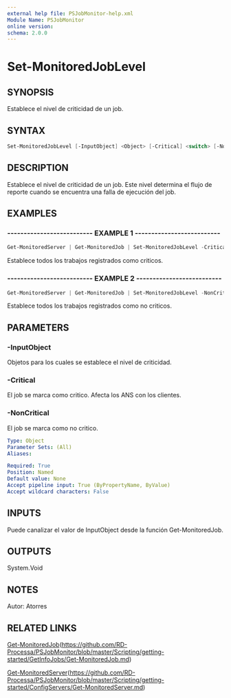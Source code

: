```yaml
---
external help file: PSJobMonitor-help.xml
Module Name: PSJobMonitor
online version: 
schema: 2.0.0
---
```


# Set-MonitoredJobLevel

## SYNOPSIS
Establece el nivel de criticidad de un job.

## SYNTAX

```powershell
Set-MonitoredJobLevel [-InputObject] <Object> [-Critical] <switch> [-NonCritical] <switch>
```
## DESCRIPTION
Establece el nivel de criticidad de un job. Este nivel determina el flujo de reporte cuando se encuentra una falla de ejecución del job.

## EXAMPLES

### -------------------------- EXAMPLE 1 --------------------------
```powershell
Get-MonitoredServer | Get-MonitoredJob | Set-MonitoredJobLevel -Critical
```

Establece todos los trabajos registrados como criticos.

### -------------------------- EXAMPLE 2 --------------------------
```powershell
Get-MonitoredServer | Get-MonitoredJob | Set-MonitoredJobLevel -NonCritical
```

Establece todos los trabajos registrados como no criticos.

## PARAMETERS

### -InputObject
Objetos para los cuales se establece el nivel de criticidad.

### -Critical
El job se marca como critico. Afecta los ANS con los clientes.

### -NonCritical
El job se marca como no critico.

```yaml
Type: Object
Parameter Sets: (All)
Aliases: 

Required: True
Position: Named
Default value: None
Accept pipeline input: True (ByPropertyName, ByValue)
Accept wildcard characters: False
```

## INPUTS
Puede canalizar el valor de InputObject desde la función Get-MonitoredJob.

## OUTPUTS
System.Void

## NOTES
Autor: Atorres

## RELATED LINKS

[Get-MonitoredJob](Get-MonitoredJob.md)(https://github.com/RD-Processa/PSJobMonitor/blob/master/Scripting/getting-started/GetInfoJobs/Get-MonitoredJob.md)

[Get-MonitoredServer](Get-MonitoredServer.md)(https://github.com/RD-Processa/PSJobMonitor/blob/master/Scripting/getting-started/ConfigServers/Get-MonitoredServer.md)


